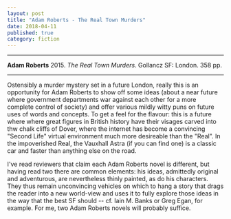 ```yaml
---
layout: post
title: "Adam Roberts - The Real Town Murders"
date: 2018-04-11
published: true
category: fiction
---
```



***
<b>Adam Roberts</b> 2015. _The Real Town Murders_. Gollancz SF: London. 358 pp.

***

<img align="right" src="https://www.orionbooks.co.uk/assets/OrionPublishingGroup/img/book/475/isbn9781473221475.jpg" alt="">  Ostensibly a murder mystery set in a future London, really this is an opportunity for Adam Roberts to show off some ideas (about a near future where government departments war against each other for a more complete control of society) and offer various mildly witty puns on future uses of words and concepts.  To get a feel for the flavour: this is a future where where great figures in British history have their visages carved into thw chalk cliffs of Dover, where the internet has become a convincing "Second Life" virtual environment much more desireable than the "Real".  In the impoverished Real, the Vauxhall Astra (if you can find one) is a classic car and faster than anything else on the road.

I've read reviewers that claim each Adam Roberts novel is different, but having read two there are common elements: his ideas, admittedly original and adventurous, are nevertheless thinly  painted, as do his characters.  They thus remain unconvincing vehicles on which to hang a story that drags the reader into a new world-view and uses it to fully explore those ideas in the way that the best SF should -- cf. Iain M. Banks or Greg Egan, for example.  For me, two Adam Roberts novels will probably suffice.
